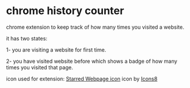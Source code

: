 # chrome history counter
chrome extension to keep track of how many times you visited a website.

it has two states:

1- you are visiting a website for first time.

2- you have visited website before which shows a badge of how many times you visited that page.

icon used for extension:
[Starred Webpage icon](https://icons8.com/icons/set/stared-webpage--v1) icon by [Icons8](https://icons8.com)